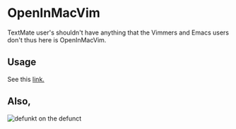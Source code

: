 # OpenInMacVim

TextMate user's shouldn't have anything that the Vimmers and Emacs users don't
thus here is OpenInMacVim.

## Usage

See this [link.](http://henrik.nyh.se/2007/10/open-in-textmate-from-leopard-finder)

## Also,

![defunkt on the defunct](http://farm5.static.flickr.com/4002/4447179066_03a96447b7_o.png)

